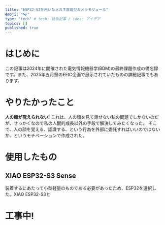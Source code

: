 ```yaml
---
title: "ESP32-S3を用いたメガネ装着型カメラモジュール"
emoji: "👓"
type: "tech" # tech: 技術記事 / idea: アイデア
topics: []
published: true
---
```


# はじめに

この記事は2024年に開催された電気情報機器学(BDM)の最終課題作成の備忘録です。また、2025年五月祭のEEIC企画で展示されていたものの詳細記事でもあります。

# やりたかったこと

**人の顔が覚えられない!** これは、人の顔を見て話せない私の問題でしかないのだが、せっかくなので私の人間的成長以外の手段で解決してみたくなった。
そこで、人の顔を覚える、認識する、という行為を外部に委託すればいいのではないか、というモチベーションで作成された。

# 使用したもの

## XIAO ESP32-S3 Sense

装着するにあたって小型軽量のものである必要があったため、ESP32を選択した。XIAO ESP32-S3と

# 工事中!
